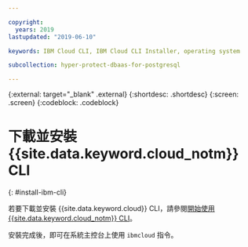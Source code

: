 ```yaml
---

copyright:
  years: 2019
lastupdated: "2019-06-10"

keywords: IBM Cloud CLI, IBM Cloud CLI Installer, operating system

subcollection: hyper-protect-dbaas-for-postgresql

---
```


{:external: target="_blank" .external}
{:shortdesc: .shortdesc}
{:screen: .screen}
{:codeblock: .codeblock}


# 下載並安裝 {{site.data.keyword.cloud_notm}} CLI
{: #install-ibm-cli}

若要下載並安裝 {{site.data.keyword.cloud}} CLI，請參閱[開始使用 {{site.data.keyword.cloud_notm}} CLI](/docs/cli?topic=cloud-cli-getting-started)。

安裝完成後，即可在系統主控台上使用 `ibmcloud` 指令。
